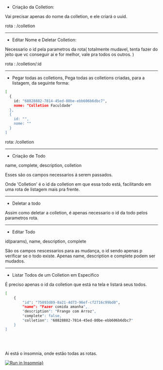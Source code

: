 <!-- Colletions -->
- Criação da Colletion: 

Vai precisar apenas do nome da colletion, e ele criará o uuid.

rota : /colletion

----

- Editar Nome e Deletar Colletion: 

Necessario o id pela parametros da rota( totalmente mudavel, tenta fazer do jeito que vc conseguir ai e for melhor, vale pra todos os outros. )

rota : /colletion/:id

---

- Pegar todas as colletions, 
Pega todas as colletions criadas, para a listagem, da seguinte forma:

```bash
[
  {
    id: "68828882-7814-45ed-80be-ebb606b6dbc7",
    nome: "Colletion Faculdade"
  },
  {
    id: "",
    nome: ""
  }
]
```

rota: /colletion

---

<!-- Todos -->

- Criação de Todo

name,
complete,
description,
colletion

Esses são os campos necessarios á serem passados.

Onde 'Colletion' é o id da colletion em que essa todo está, facilitando em uma rota de listagem mais pra frente.

---

- Deletar a todo 

Assim como deletar a colletion, é apenas necessario o id da todo pelos parametros rota.

---

- Editar Todo

id(params),
name,
description,
complete

São os campos nescessarios para as mudança, o id sendo apenas p verificar se o todo existe. Apenas name, description e complete podem ser mudados.

---

- Listar Todos de um Colletion em Especifico

É preciso apenas o id da colletion que está na tela e listará seus todos. 


```bash
[
	{
		"id": "75893d89-8a21-4d73-96ef-cf2716c99bd0",
		"name": "Fazer comida amanha",
		"description": "Frango com Arroz",
		"complete": false,
		"colletion": "68828882-7814-45ed-80be-ebb606b6dbc7"
	}
]
```


<br></br>


Ai está o insomnia, onde estão todas as rotas.

<!-- Insomnia -->
[![Run in Insomnia}](https://insomnia.rest/images/run.svg)](https://insomnia.rest/run/?label=todo-api&uri=)